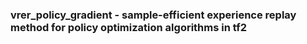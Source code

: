 <p>
  <a href="[https://github.com/unsignedrant/rlalgorithms-tf2/](https://github.com/zhenghuazx/vrer_policy_gradient)">
  </a>

  <h3 align="left">vrer_policy_gradient - sample-efficient experience replay method for policy optimization algorithms in tf2</h3>
 </p>

